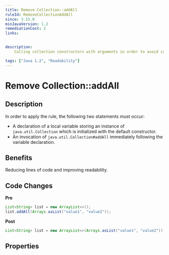 ```yaml
---
title: Remove Collection::addAll
ruleId: RemoveCollectionAddAll
since: 3.15.0
minJavaVersion: 1.2
remediationCost: 2
links:

    
description:
    Calling collection constructors with arguments in order to avoid calls of addAll.

tags: ["Java 1.2", "Readability"]
---
```


# Remove Collection::addAll

## Description

In order to apply the rule, the following two statements must occur:

* A declaration of a local variable storing an instance of `java.util.Collection` which is initialized with the default constructor.
* An invocation of `java.util.Collection#addAll` immediately following the variable declaration.

## Benefits

Reducing lines of code and improving readability.


## Code Changes

__Pre__
```java
List<String> list = new ArrayList<>();
list.addAll(Arrays.asList("value1", "value2"));
```

__Post__
```java
List<String> list = new ArrayList<>(Arrays.asList("value1", "value2"));
```
<VersionNotice />


## Properties

<RuleProperties />
